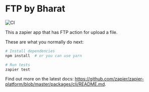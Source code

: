 # FTP by Bharat
![CI](https://github.com/pavinan/zapier-ftp/workflows/CI/badge.svg)

This a zapier app that has FTP action for upload a file.

These are what you normally do next:

```bash
# Install dependencies
npm install  # or you can use yarn

# Run tests
zapier test
```

Find out more on the latest docs: https://github.com/zapier/zapier-platform/blob/master/packages/cli/README.md.
